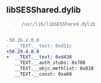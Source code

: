 ## libSESShared.dylib

> `/usr/lib/libSESShared.dylib`

```diff

-50.26.2.0.0
-  __TEXT.__text: 0xd11c
+50.29.4.0.0
+  __TEXT.__text: 0xd438
   __TEXT.__auth_stubs: 0x700
   __TEXT.__objc_methlist: 0x838
   __TEXT.__const: 0xa60

```
